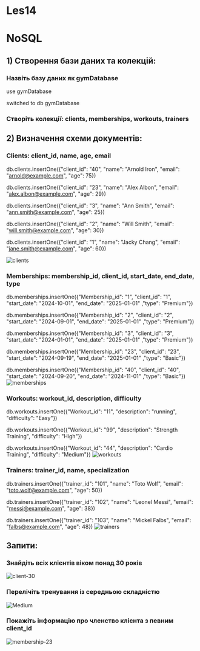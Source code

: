 # Les14
# NoSQL

## 1) Створення бази даних та колекцій:

### Назвіть базу даних як gymDatabase
use gymDatabase

switched to db gymDatabase
### Створіть колекції: clients, memberships, workouts, trainers

## 2) Визначення схеми документів:
### Clients: client_id, name, age, email

db.clients.insertOne({"client_id": "40", "name": "Arnold Iron", "email": "arnold@example.com", "age": 75})

db.clients.insertOne({"client_id": "23", "name": "Alex Albon", "email": "alex.albon@example.com", "age": 29})

db.clients.insertOne({"client_id": "3", "name": "Ann Smith", "email": "ann.smith@example.com", "age": 25})

db.clients.insertOne({"client_id": "2", "name": "Will Smith", "email": "will.smith@example.com", "age": 30})

db.clients.insertOne({"client_id": "1", "name": "Jacky Chang", "email": "jane.smith@example.com", "age": 60})

![clients](https://github.com/user-attachments/assets/24533f1f-1df4-4678-a625-d5f4d816533b)

### Memberships: membership_id, client_id, start_date, end_date, type

db.memberships.insertOne({"Membership_id": "1", "client_id": "1", "start_date": "2024-10-01", "end_date": "2025-01-01" ,"type": "Premium"})

db.memberships.insertOne({"Membership_id": "2", "client_id": "2", "start_date": "2024-09-01", "end_date": "2025-01-01" ,"type": "Premium"})

db.memberships.insertOne({"Membership_id": "3", "client_id": "3", "start_date": "2024-01-01", "end_date": "2025-01-01" ,"type": "Premium"})

db.memberships.insertOne({"Membership_id": "23", "client_id": "23", "start_date": "2024-09-19", "end_date": "2025-01-01" ,"type": "Basic"})

db.memberships.insertOne({"Membership_id": "40", "client_id": "40", "start_date": "2024-09-20", "end_date": "2024-11-01" ,"type": "Basic"})
![memberships](https://github.com/user-attachments/assets/aa537251-6e51-49d4-868c-47cbd885bf3b)

### Workouts: workout_id, description, difficulty
db.workouts.insertOne({"Workout_id": "11", "description": "running", "difficulty": "Easy"})

db.workouts.insertOne({"Workout_id": "99", "description": "Strength Training", "difficulty": "High"})

db.workouts.insertOne({"Workout_id": "44", "description": "Cardio Training", "difficulty": "Medium"})
![workouts](https://github.com/user-attachments/assets/e6ed9e5c-1b85-4741-9636-3b5f3bd6f020)

### Trainers: trainer_id, name, specialization

db.trainers.insertOne({"trainer_id": "101", "name": "Toto Wolf", "email": "toto.wolf@example.com", "age": 50})

db.trainers.insertOne({"trainer_id": "102", "name": "Leonel Messi", "email": "messi@example.com", "age": 38})

db.trainers.insertOne({"trainer_id": "103", "name": "Mickel Falbs", "email": "falbs@example.com", "age": 48})
![trainers](https://github.com/user-attachments/assets/5461694a-6a58-4900-a888-9e1cd9fb558d)

##  Запити:
### Знайдіть всіх клієнтів віком понад 30 років
![client-30](https://github.com/user-attachments/assets/6b100314-5826-4e9d-9909-4cd88cb8b283)

### Перелічіть тренування із середньою складністю
![Medium](https://github.com/user-attachments/assets/0ca9f5ac-2ee3-4ed6-a0f4-8b3efe604fc6)

### Покажіть інформацію про членство клієнта з певним client_id
![membership-23](https://github.com/user-attachments/assets/44d77333-0b9d-4cfc-896d-e7d4d1594ab7)

